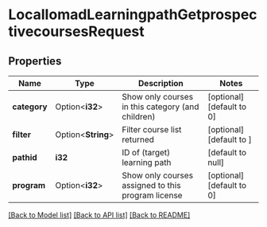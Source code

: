 # LocalIomadLearningpathGetprospectivecoursesRequest

## Properties

Name | Type | Description | Notes
------------ | ------------- | ------------- | -------------
**category** | Option<**i32**> | Show only courses in this category (and children) | [optional][default to 0]
**filter** | Option<**String**> | Filter course list returned | [optional][default to ]
**pathid** | **i32** | ID of (target) learning path | [default to null]
**program** | Option<**i32**> | Show only courses assigned to this program license | [optional][default to 0]

[[Back to Model list]](../README.md#documentation-for-models) [[Back to API list]](../README.md#documentation-for-api-endpoints) [[Back to README]](../README.md)


